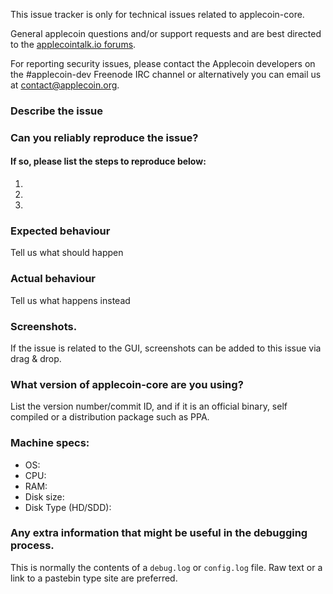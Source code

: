 <!--- Remove sections that do not apply -->

This issue tracker is only for technical issues related to applecoin-core.

General applecoin questions and/or support requests and are best directed to the [applecointalk.io forums](https://applecointalk.io/).

For reporting security issues, please contact the Applecoin developers on the #applecoin-dev Freenode IRC channel or alternatively you can email us at contact@applecoin.org.

### Describe the issue

### Can you reliably reproduce the issue?
#### If so, please list the steps to reproduce below:
1.
2.
3.

### Expected behaviour
Tell us what should happen

### Actual behaviour
Tell us what happens instead

### Screenshots.
If the issue is related to the GUI, screenshots can be added to this issue via drag & drop.

### What version of applecoin-core are you using?
List the version number/commit ID, and if it is an official binary, self compiled or a distribution package such as PPA.

### Machine specs:
- OS:
- CPU:
- RAM:
- Disk size:
- Disk Type (HD/SDD):

### Any extra information that might be useful in the debugging process.
This is normally the contents of a `debug.log` or `config.log` file. Raw text or a link to a pastebin type site are preferred.
